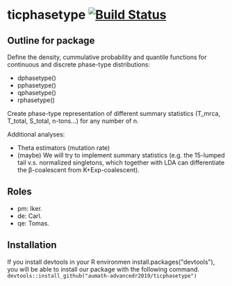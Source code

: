 # ticphasetype [![Build Status](https://travis-ci.com/aumath-advancedr2019/ticphasetype.svg?branch=master)](https://travis-ci.com/aumath-advancedr2019/ticphasetype)

## Outline for package

Define the density, cummulative probability and quantile functions for continuous and discrete phase-type distributions:
* dphasetype()
* pphasetype()
* qphasetype()
* rphasetype()

Create phase-type representation of different summary statistics (T_mrca, T_total, S_total, n-tons...) for any number of n. 

Additional analyses:
* Theta estimators (mutation rate)
* (maybe) We will try to implement summary statistics (e.g. the 15-lumped tail v.s. normalized singletons, which together with LDA can differentiate the β-coalescent from K+Exp-coalescent).

## Roles

* pm: Iker.
* de: Carl.
* qe: Tomas. 





## Installation

If you install devtools in your R environmen install.packages("devtools"), you will be able to install our package with the following command.
`devtools::install_github("aumath-advancedr2019/ticphasetype")`
